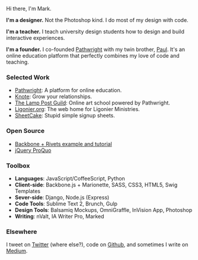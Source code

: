 

Hi there, I'm Mark. 

__I'm a designer.__
Not the Photoshop kind. I do most of my design with code.

__I'm a teacher.__
I teach university design students how to design and build interactive experiences.

__I'm a founder.__
I co-founded [Pathwright](www.pathwright.com) with my twin brother, [Paul](www.twitter.com/paul_johnson). It's an online education platform that perfectly combines my love of code and teaching.

### Selected Work

* [Pathwright](www.pathwright.com): A platform for online education.
* [Knote](www.knote.io): Grow your relationships.
* [The Lamp Post Guild](www.lamppostguild.com): Online art school powered by Pathwright.
* [Ligonier.org](www.ligonier.org): The web home for Ligonier Ministries.
* [SheetCake](www.sheetcakeapp.com): Stupid simple signup sheets. 


### Open Source

* [Backbone + Rivets example and tutorial](https://github.com/wmdmark/backbone-rivets-example)
* [jQuery ProQuo](https://github.com/wmdmark/jquery-proquo)

### Toolbox

* __Languages__: JavaScript/CoffeeScript, Python
* __Client-side__: Backbone.js + Marionette, SASS, CSS3, HTML5, Swig Templates
* __Sever-side__: Django, Node.js (Express)
* __Code Tools__: Sublime Text 2, Brunch, Gulp
* __Design Tools__:  Balsamiq Mockups, OmniGraffle, InVision App, Photoshop
* __Writing__: nValt, IA Writer Pro, Marked




### Elsewhere

I tweet on [Twitter](http://twitter.com/wmdmark) (where else?), code on [Github](http://github.com/wmdmark), and sometimes I write on [Medium](http://www.medium.com/wmdmark).



